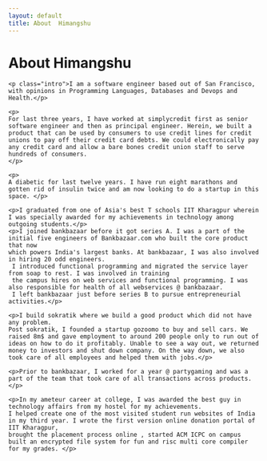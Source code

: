 ```yaml
---
layout: default
title: About  Himangshu
---
```


<div class="post">
	<h1 class="pageTitle">About Himangshu
		<img src="{{ '/assets/img/profile.jpg' | prepend: site.baseurl }}" alt="" class="img-responsive center-block"> 
</h1>
	
	<p class="intro">I am a software engineer based out of San Francisco, with opinions in Programming Languages, Databases and Devops and Health.</p>
	
    <p> 
    For last three years, I have worked at simplycredit first as senior software engineer and then as principal engineer. Herein, we built a product that can be used by consumers to use credit lines for credit unions to pay off their credit card debts. We could electronically pay any credit card and allow a bare bones credit union staff to serve hundreds of consumers.
    </p>

    <p>
    A diabetic for last twelve years. I have run eight marathons and gotten rid of insulin twice and am now looking to do a startup in this space. </p>

	<p>I graduated from one of Asia's best T schools IIT Kharagpur wherein I was specially awarded for my achievements in technology among outgoing students.</p>
    <p>I joined bankbazaar before it got series A. I was a part of the initial five engineers of Bankbazaar.com who built the core product that now 
    which powers India's largest banks. At bankbazaar, I was also involved in hiring 20 odd engineers.
     I introduced functional programming and migrated the service layer from soap to rest. I was involved in training 
     the campus hires on web services and functional programming. I was also responsible for health of all webservices @ bankbazaar. 
     I left bankbazaar just before series B to pursue entrepreneurial activities.</p>

    <p>I build sokratik where we build a good product which did not have any problem.
    Post sokratik, I founded a startup gozoomo to buy and sell cars. We raised 8m$ and gave employment to around 200 people only to run out of ideas on how to do it profitably. Unable to see a way out, we returned money to investors and shut down company. On the way down, we also took care of all employees and helped them with jobs.</p>
    
    <p>Prior to bankbazaar, I worked for a year @ partygaming and was a part of the team that took care of all transactions across products.</p>
    
    <p>In my ameteur career at college, I was awarded the best guy in technology affairs from my hostel for my achievements. 
    I helped create one of the most visited student run websites of India in my third year. I wrote the first version online donation portal of IIT Kharagpur, 
    brought the placement process online , started ACM ICPC on campus built an encrypted file system for fun and risc multi core compiler for my grades. </p>
</div>
